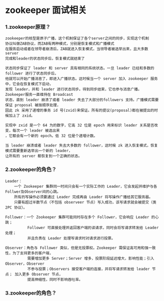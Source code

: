# zookeeper 面试相关

### 1.zookeeper原理？
    zookeeper的核型是原子广播，这个机制保证了各个server之间的同步，实现这个机制
    协议叫做ZAB协议，而ZAB有两种模式，分别是恢复模式和广播模式
    在服务启动或者在领导者崩溃后，ZAB就进入恢复模式，当领导者被选举出来，且大多数server
    完成和leader的状态同步后，恢复模式就结束了
    
    状态同步保证了 leader 和 server 具有相同的系统状态。一旦 leader 已经和多数的 follower 进行了状态同步后，
    他就可以开始广播消息了，即进入广播状态。这时候当一个 server 加入 zookeeper 服务中，它会在恢复模式下启动，
    发现 leader，并和 leader 进行状态同步。待到同步结束，它也参与消息广播。Zookeeper服务一直维持在 Broadcast 
    状态，直到 leader 崩溃了或者 leader 失去了大部分的followers 支持。广播模式需要保证 proposal 被按顺序处理，
    因此 zk 采用了递增的事务 id 号(zxid)来保证。所有的提议(proposal)都在被提出的时候加上了 zxid。
    
    实现中 zxid 是一个 64 为的数字，它高 32 位是 epoch 用来标识 leader 关系是否改变，每次一个 leader 被选出来
    ，它都会有一个新的 epoch。低 32 位是个递增计数。
    
    当 leader 崩溃或者 leader 失去大多数的 follower，这时候 zk 进入恢复模式，恢复模式需要重新选举出一个新的 leader，
    让所有的 server 都恢复到一个正确的状态。
    
### 2.zookeeper的角色？
    Leader：
        一个 Zookeeper 集群同一时间只会有一个实际工作的 Leader，它会发起并维护与各 Follwer及Observer间的心跳。
        所有的写操作必须要通过 Leader 完成再由 Leader 将写操作广播给其它服务器。
        只要有超过半数节点（不包括 observeer 节点）写入成功，该写请求就会被提交（类 2PC 协议）。
        
    Follower：一个 Zookeeper 集群可能同时存在多个 Follower，它会响应 Leader 的心跳；
              Follower 可直接处理并返回客户端的读请求，同时会将写请求转发给 Leader 处理；
              并且负责在 Leader 处理写请求时对请求进行投票。
              
    Observer：角色与 Follower 类似，但是无投票权。Zookeeper 需保证高可用和强一致性，为了支持更多的客户端，
              需要增加更多 Server；Server 增多，投票阶段延迟增大，影响性能；引入 Observer，Observer 
              不参与投票；Observers 接受客户端的连接，并将写请求转发给 leader 节点； 加入更多 Observer 节点，
              提高伸缩性，同时不影响吞吐率。
              
### 3.zookeeper的角色？
    